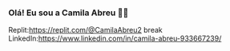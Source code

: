 ### Olá! Eu sou a Camila Abreu 👋😊
Replit:https://replit.com/@CamilaAbreu2
break 
LinkedIn:https://www.linkedin.com/in/camila-abreu-933667239/
